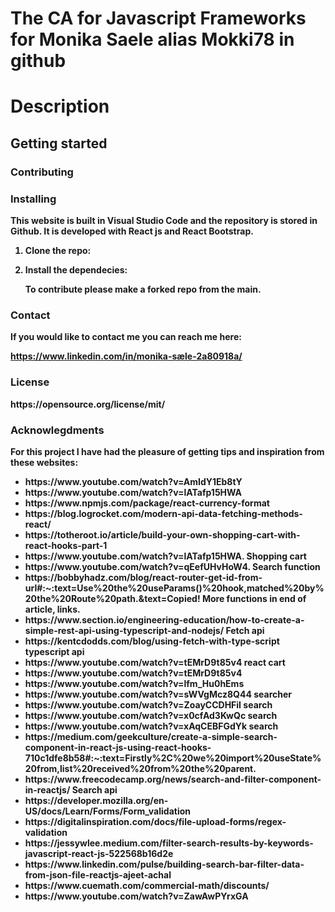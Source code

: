 # The CA for Javascript Frameworks for Monika Saele alias Mokki78 in github

<h1>Description</h1>

<p><b></p>

<h2>Getting started</h2>

<h3>Contributing</h3>


<h3>Installing</h3>

<p>This website is built in Visual Studio Code and the repository is stored in Github. It is developed with React js and React Bootstrap.</p>

<ol>
<li>Clone the repo:</li>
<p></p>

<li> Install the dependecies:</li>
<p></p>

To contribute please make a forked repo from the main.

</ol>

<h3>Contact</h3>
<p>If you would like to contact me you can reach me here:

https://www.linkedin.com/in/monika-sæle-2a80918a/</p>

<h3>License</h3>

<p></p>

<p>https://opensource.org/license/mit/</p<>

<h3>Acknowlegdments</h3>

<p>For this project I have had the pleasure of getting tips and inspiration from these websites:</p>

<p>
<ul>
<li>https://www.youtube.com/watch?v=AmIdY1Eb8tY</li>

<li>https://www.youtube.com/watch?v=lATafp15HWA</li>

<li>https://www.npmjs.com/package/react-currency-format</li>

<li>https://blog.logrocket.com/modern-api-data-fetching-methods-react/</li>

<li>https://totheroot.io/article/build-your-own-shopping-cart-with-react-hooks-part-1</li>

<li>https://www.youtube.com/watch?v=lATafp15HWA. Shopping cart </li>

<li>https://www.youtube.com/watch?v=qEefUHvHoW4.  Search function</li>

<li>https://bobbyhadz.com/blog/react-router-get-id-from-url#:~:text=Use%20the%20useParams()%20hook,matched%20by%20the%20Route%20path.&text=Copied! More functions in end of article, links.</li>

<li>https://www.section.io/engineering-education/how-to-create-a-simple-rest-api-using-typescript-and-nodejs/ Fetch api</li>

<li>https://kentcdodds.com/blog/using-fetch-with-type-script typescript api</li>

<li>https://www.youtube.com/watch?v=tEMrD9t85v4 react cart</li>

<li>https://www.youtube.com/watch?v=tEMrD9t85v4</li>

<li>https://www.youtube.com/watch?v=lfm_Hu0hEms</li>

<li>https://www.youtube.com/watch?v=sWVgMcz8Q44 searcher</li>

<li>https://www.youtube.com/watch?v=ZoayCCDHFiI search</li>

<li>https://www.youtube.com/watch?v=x0cfAd3KwQc search</li>

<li>https://www.youtube.com/watch?v=xAqCEBFGdYk search</li>

<li>https://medium.com/geekculture/create-a-simple-search-component-in-react-js-using-react-hooks-710c1dfe8b58#:~:text=Firstly%2C%20we%20import%20useState%20from,list%20received%20from%20the%20parent.</li>

<li>https://www.freecodecamp.org/news/search-and-filter-component-in-reactjs/
Search api</li>

<li>https://developer.mozilla.org/en-US/docs/Learn/Forms/Form_validation</li>

<li>https://digitalinspiration.com/docs/file-upload-forms/regex-validation</li>

<li>https://jessywlee.medium.com/filter-search-results-by-keywords-javascript-react-js-522568b16d2e</li>

<li>https://www.linkedin.com/pulse/building-search-bar-filter-data-from-json-file-reactjs-ajeet-achal</li>

<li>https://www.cuemath.com/commercial-math/discounts/</li>

<li>https://www.youtube.com/watch?v=ZawAwPYrxGA</li>

</p>
